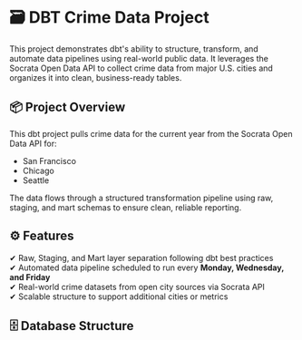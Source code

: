 # 🗃️ DBT Crime Data Project

This project demonstrates dbt's ability to structure, transform, and automate data pipelines using real-world public data. It leverages the Socrata Open Data API to collect crime data from major U.S. cities and organizes it into clean, business-ready tables.

## 📦 Project Overview

This dbt project pulls crime data for the current year from the Socrata Open Data API for:

- San Francisco  
- Chicago  
- Seattle  

The data flows through a structured transformation pipeline using raw, staging, and mart schemas to ensure clean, reliable reporting.

## ⚙️ Features

✔ Raw, Staging, and Mart layer separation following dbt best practices  
✔ Automated data pipeline scheduled to run every **Monday, Wednesday, and Friday**  
✔ Real-world crime datasets from open city sources via Socrata API  
✔ Scalable structure to support additional cities or metrics  

## 🗄️ Database Structure


